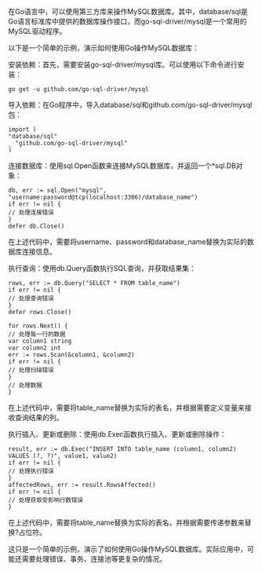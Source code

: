 在Go语言中，可以使用第三方库来操作MySQL数据库。其中，database/sql是Go语言标准库中提供的数据库操作接口，而go-sql-driver/mysql是一个常用的MySQL驱动程序。

以下是一个简单的示例，演示如何使用Go操作MySQL数据库：

安装依赖：首先，需要安装go-sql-driver/mysql库。可以使用以下命令进行安装：
```
go get -u github.com/go-sql-driver/mysql
```
导入依赖：在Go程序中，导入database/sql和github.com/go-sql-driver/mysql包：
```
import (
"database/sql"
_ "github.com/go-sql-driver/mysql"
)
```
连接数据库：使用sql.Open函数来连接MySQL数据库，并返回一个*sql.DB对象：
```
db, err := sql.Open("mysql", "username:password@tcp(localhost:3306)/database_name")
if err != nil {
// 处理连接错误
}
defer db.Close()
```
在上述代码中，需要将username、password和database_name替换为实际的数据库连接信息。

执行查询：使用db.Query函数执行SQL查询，并获取结果集：
```
rows, err := db.Query("SELECT * FROM table_name")
if err != nil {
// 处理查询错误
}
defer rows.Close()

for rows.Next() {
// 处理每一行的数据
var column1 string
var column2 int
err := rows.Scan(&column1, &column2)
if err != nil {
// 处理扫描错误
}
// 处理数据
}
```
在上述代码中，需要将table_name替换为实际的表名，并根据需要定义变量来接收查询结果的列。

执行插入、更新或删除：使用db.Exec函数执行插入、更新或删除操作：
```
result, err := db.Exec("INSERT INTO table_name (column1, column2) VALUES (?, ?)", value1, value2)
if err != nil {
// 处理执行错误
}
affectedRows, err := result.RowsAffected()
if err != nil {
// 处理获取受影响行数错误
}
```
在上述代码中，需要将table_name替换为实际的表名，并根据需要传递参数来替换?占位符。

这只是一个简单的示例，演示了如何使用Go操作MySQL数据库。实际应用中，可能还需要处理错误、事务、连接池等更复杂的情况。